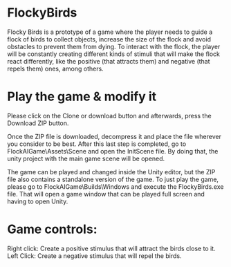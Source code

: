 # FlockyBirds
Flocky Birds is a prototype of a game where the player needs to guide a flock of birds to collect objects, increase the size of the flock and avoid obstacles to prevent them from dying. To interact with the flock, the player will be constantly creating different kinds of stimuli that will make the flock react differently, like the positive (that attracts them) and negative (that repels them) ones, among others.

# Play the game & modify it

Please click on the Clone or download button and afterwards, press the Download ZIP button.

Once the ZIP file is downloaded, decompress it and place the file wherever you consider to be best. After this last step is completed, go to FlockAIGame\Assets\Scene and open the InitScene file. By doing that, the unity project with the main game scene will be opened.

The game can be played and changed inside the Unity editor, but the ZIP file also contains a standalone version of the game. To just play the game, please go to FlockAIGame\Builds\Windows and execute the FlockyBirds.exe file.  That will open a game window that can be played full screen and having to open Unity.

# Game controls:

Right click: Create a positive stimulus that will attract the birds close to it.
Left Click: Create a negative stimulus that will repel the birds.

